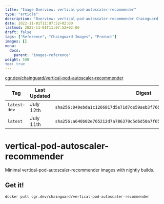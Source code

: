 ```yaml
---
title: "Image Overview: vertical-pod-autoscaler-recommender"
type: "article"
description: "Overview: vertical-pod-autoscaler-recommender Chainguard Image"
date: 2022-11-01T11:07:52+02:00
lastmod: 2022-11-01T11:07:52+02:00
draft: false
tags: ["Reference", "Chainguard Images", "Product"]
images: []
menu:
  docs:
    parent: "images-reference"
weight: 500
toc: true
---
```


[cgr.dev/chainguard/vertical-pod-autoscaler-recommender](https://github.com/chainguard-images/images/tree/main/images/vertical-pod-autoscaler-recommender)

| Tag          | Last Updated | Digest                                                                    |
|--------------|--------------|---------------------------------------------------------------------------|
| `latest-dev` | July 12th    | `sha256:049ebda1c1266817d5e71d7ce59aeb3f766fcee9a7ef9354e60411c983e9d99d` |
| `latest`     | July 11th    | `sha256:a640b02e765212d7a786370c5d6d50a7f65de99d11cf4c10f2da3f3214d3b4bc` |

# vertical-pod-autoscaler-recommender

Minimal vertical-pod-autoscaler-recommender images with nightly builds.

## Get it!

```shell
docker pull cgr.dev/chainguard/vertical-pod-autoscaler-recommender
```